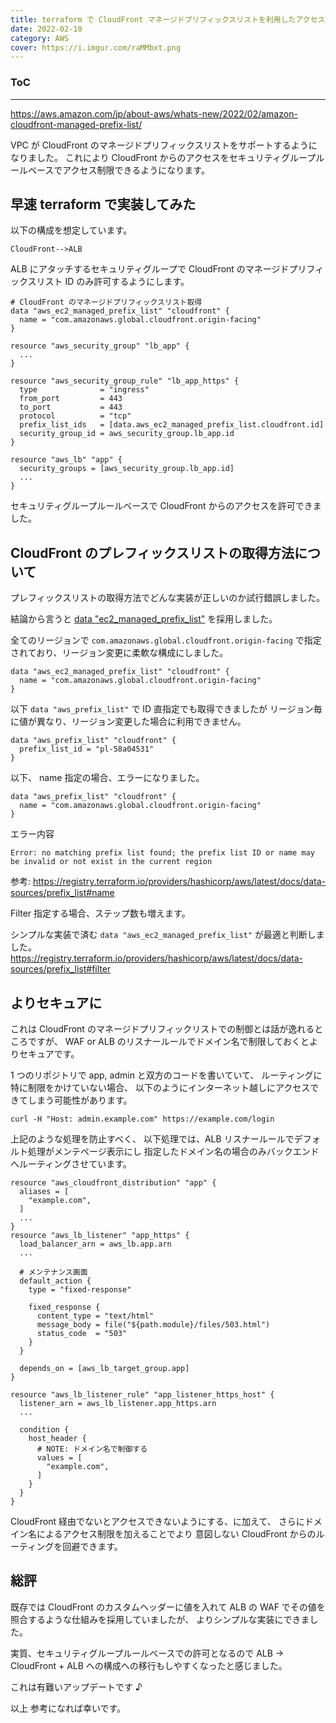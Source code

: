 ```yaml
---
title: terraform で CloudFront マネージドプリフィックスリストを利用したアクセス制限
date: 2022-02-10
category: AWS
cover: https://i.imgur.com/raMMbxt.png
---
```


<div class="toc">
<div class="toc-content">
<h3 class="menu-label">ToC</h3>
<!-- toc -->
</div>
</div>

---

https://aws.amazon.com/jp/about-aws/whats-new/2022/02/amazon-cloudfront-managed-prefix-list/

VPC が CloudFront のマネージドプリフィックスリストをサポートするようになりました。
これにより CloudFront からのアクセスをセキュリティグループルールベースでアクセス制限できるようになります。

<!-- more -->

## 早速 terraform で実装してみた

以下の構成を想定しています。

```
CloudFront-->ALB
```

ALB にアタッチするセキュリティグループで CloudFront のマネージドプリフィックスリスト ID のみ許可するようにします。

```
# CloudFront のマネージドプリフィックスリスト取得
data "aws_ec2_managed_prefix_list" "cloudfront" {
  name = "com.amazonaws.global.cloudfront.origin-facing"
}

resource "aws_security_group" "lb_app" {
  ...
}

resource "aws_security_group_rule" "lb_app_https" {
  type              = "ingress"
  from_port         = 443
  to_port           = 443
  protocol          = "tcp"
  prefix_list_ids   = [data.aws_ec2_managed_prefix_list.cloudfront.id]
  security_group_id = aws_security_group.lb_app.id
}

resource "aws_lb" "app" {
  security_groups = [aws_security_group.lb_app.id]
  ...
}
```

セキュリティグループルールベースで CloudFront からのアクセスを許可できました。

<!-- more -->

## CloudFront のプレフィックスリストの取得方法について

プレフィックスリストの取得方法でどんな実装が正しいのか試行錯誤しました。

結論から言うと [data "ec2_managed_prefix_list"](https://registry.terraform.io/providers/hashicorp/aws/latest/docs/data-sources/ec2_managed_prefix_list) を採用しました。

全てのリージョンで `com.amazonaws.global.cloudfront.origin-facing` で指定されており、リージョン変更に柔軟な構成にしました。

```
data "aws_ec2_managed_prefix_list" "cloudfront" {
  name = "com.amazonaws.global.cloudfront.origin-facing"
}
```

以下 `data "aws_prefix_list"` で ID 直指定でも取得できましたが
リージョン毎に値が異なり、リージョン変更した場合に利用できません。

```
data "aws_prefix_list" "cloudfront" {
  prefix_list_id = "pl-58a04531"
}
```

以下、 name 指定の場合、エラーになりました。

```
data "aws_prefix_list" "cloudfront" {
  name = "com.amazonaws.global.cloudfront.origin-facing"
}
```

エラー内容

```
Error: no matching prefix list found; the prefix list ID or name may be invalid or not exist in the current region
```

参考: https://registry.terraform.io/providers/hashicorp/aws/latest/docs/data-sources/prefix_list#name

Filter 指定する場合、ステップ数も増えます。

シンプルな実装で済む `data "aws_ec2_managed_prefix_list"` が最適と判断しました。
https://registry.terraform.io/providers/hashicorp/aws/latest/docs/data-sources/prefix_list#filter

## よりセキュアに

これは CloudFront のマネージドプリフィックリストでの制御とは話が逸れるところですが、
WAF or ALB のリスナールールでドメイン名で制限しておくとよりセキュアです。

1 つのリポジトリで app, admin と双方のコードを書いていて、
ルーティングに特に制限をかけていない場合、
以下のようにインターネット越しにアクセスできてしまう可能性があります。

```
curl -H "Host: admin.example.com" https://example.com/login
```

上記のような処理を防止すべく、
以下処理では、ALB リスナールールでデフォルト処理がメンテページ表示にし
指定したドメイン名の場合のみバックエンドへルーティングさせています。

```
resource "aws_cloudfront_distribution" "app" {
  aliases = [
    "example.com",
  ]
  ...
}
resource "aws_lb_listener" "app_https" {
  load_balancer_arn = aws_lb.app.arn
  ...

  # メンテナンス画面
  default_action {
    type = "fixed-response"

    fixed_response {
      content_type = "text/html"
      message_body = file("${path.module}/files/503.html")
      status_code  = "503"
    }
  }

  depends_on = [aws_lb_target_group.app]
}

resource "aws_lb_listener_rule" "app_listener_https_host" {
  listener_arn = aws_lb_listener.app_https.arn
  ...

  condition {
    host_header {
      # NOTE: ドメイン名で制御する
      values = [
        "example.com",
      ]
    }
  }
}
```

CloudFront 経由でないとアクセスできないようにする、に加えて、
さらにドメイン名によるアクセス制限を加えることでより
意図しない CloudFront からのルーティングを回避できます。

## 総評

既存では CloudFront のカスタムヘッダーに値を入れて
ALB の WAF でその値を照合するような仕組みを採用していましたが、
よりシンプルな実装にできました。

実質、セキュリティグループルールベースでの許可となるので
ALB → CloudFront + ALB への構成への移行もしやすくなったと感じました。

これは有難いアップデートです ♪

以上
参考になれば幸いです。
